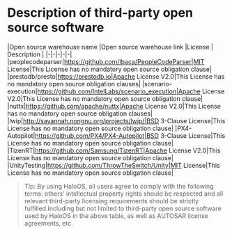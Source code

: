 # Description of third-party open source software

|Open source warehouse name |Open source warehouse link |License | Description |
|-|-|-|-|-|
|peoplecodeparser|https://github.com/lbaca/PeopleCodeParser|MIT License|This License has no mandatory open source obligation clause|
|prestodb/presto|https://prestodb.io|Apache License V2.0|This License has no mandatory open source obligation clauses|
|scenario-execution|https://github.com/IntelLabs/scenario_execution|Apache License V2.0|This License has no mandatory open source obligation clause|
|nuttx|https://github.com/apache/nuttx|Apache License V2.0|This License has no mandatory open source obligation clauses|
|lwip|http://savannah.nongnu.org/projects/lwip/|BSD 3-Clause License|This License has no mandatory open source obligation clause|
|PX4-Autopilot|https://github.com/PX4/PX4-Autopilot|BSD 3-Clause License|This License has no mandatory open source obligation clause|
|TizenRT|https://github.com/Samsung/TizenRT|Apache License V2.0|This License has no mandatory open source obligation clause|
|UnityTesting|https://github.com/ThrowTheSwitch/Unity|MIT License|This License has no mandatory open source obligation clause|

> Tip: By using HaloOS, all users agree to comply with the following terms: others’ intellectual property rights should be respected and all relevant third-party licensing requirements should be strictly fulfilled.Including but not limited to third-party open source software used by HaloOS in the above table, as well as AUTOSAR license agreements, etc.